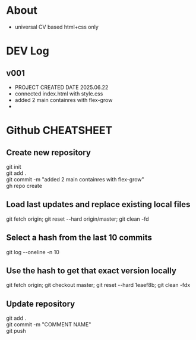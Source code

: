 
# About
- universal CV based html+css only

# DEV Log
## v001
- PROJECT CREATED DATE 2025.06.22
- connected index.html with style.css
- added 2 main containres with flex-grow
-  


# Github CHEATSHEET
## Create new repository
git init  
git add .  
git commit -m "added 2 main containres with flex-grow"  
gh repo create  

## Load last updates and replace existing local files
git fetch origin; git reset --hard origin/master; git clean -fd  

## Select a hash from the last 10 commits
git log --oneline -n 10  

## Use the hash to get that exact version locally
git fetch origin; git checkout master; git reset --hard 1eaef8b; git clean -fdx  

## Update repository
git add .  
git commit -m "COMMENT NAME"  
git push
